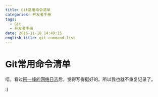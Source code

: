 ```yaml
---
title: Git常用命令清单
categories: 开发者手册
tags:
  - Git
  - 开发者手册
date: 2016-11-18 14:49:15
english_title: git-command-list
---
```


Git常用命令清单
=============

唔，看过[阮一峰的网络日志][]后，觉得写得挺好的。所以我也就不重复记录了。

:)

[阮一峰的网络日志]: http://www.ruanyifeng.com/blog/2015/12/git-cheat-sheet.html
